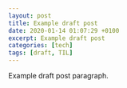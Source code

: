 ```yaml
---
layout: post
title: Example draft post
date: 2020-01-14 01:07:29 +0100
excerpt: Example draft post
categories: [tech]
tags: [draft, TIL]
---
```


Example draft post paragraph.